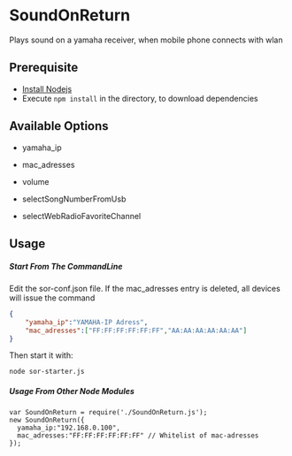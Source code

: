 SoundOnReturn
=============

Plays sound on a yamaha receiver, when mobile phone connects with wlan

## Prerequisite
- [Install Nodejs](http://nodejs.org/)
- Execute `npm install` in the directory, to download dependencies

## Available Options

- yamaha_ip 
- mac_adresses
- volume

- selectSongNumberFromUsb
- selectWebRadioFavoriteChannel


## Usage
##### Start From The CommandLine

Edit the sor-conf.json file. If the mac_adresses entry is deleted, all devices will issue the command

```json
{
    "yamaha_ip":"YAMAHA-IP Adress",
	"mac_adresses":["FF:FF:FF:FF:FF:FF","AA:AA:AA:AA:AA:AA"]
}
```
Then start it with:
    
    node sor-starter.js

  

##### Usage From Other Node Modules

    var SoundOnReturn = require('./SoundOnReturn.js');
    new SoundOnReturn({
      yamaha_ip:"192.168.0.100",
      mac_adresses:"FF:FF:FF:FF:FF:FF" // Whitelist of mac-adresses
    });
